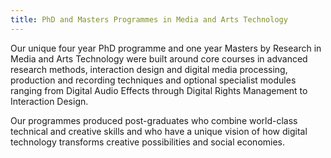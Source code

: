 ```yaml
---
title: PhD and Masters Programmes in Media and Arts Technology
---
```

Our unique four year PhD programme and one year Masters by Research in Media and Arts Technology were built around core courses in advanced research methods, interaction design and digital media processing, production and recording techniques and optional specialist modules ranging from Digital Audio Effects through Digital Rights Management to Interaction Design.

Our programmes produced post-graduates who combine world-class technical and creative skills and who have a unique vision of how digital technology transforms creative possibilities and social economies.
